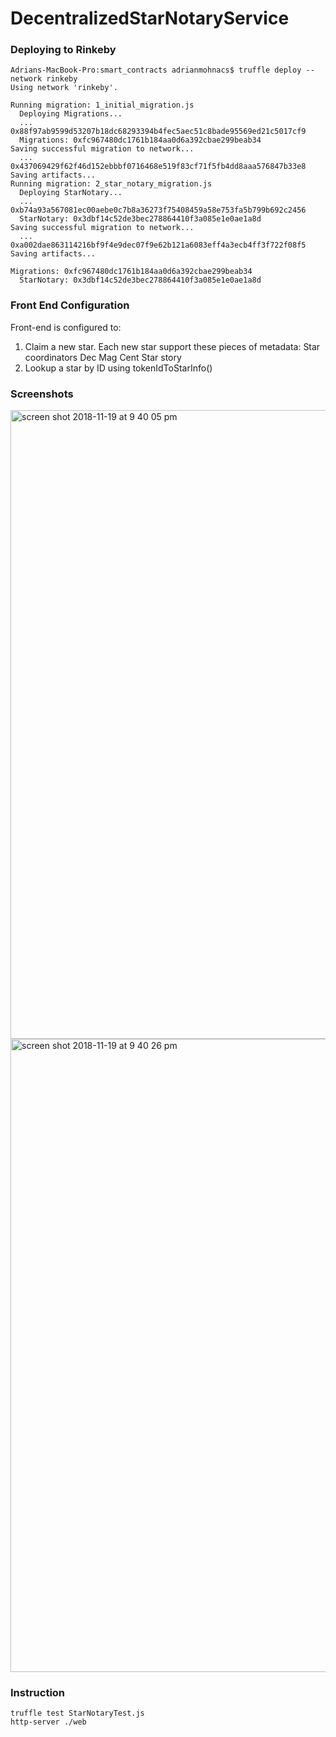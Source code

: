 # DecentralizedStarNotaryService

### Deploying to Rinkeby

````
Adrians-MacBook-Pro:smart_contracts adrianmohnacs$ truffle deploy --network rinkeby
Using network 'rinkeby'.

Running migration: 1_initial_migration.js
  Deploying Migrations...
  ... 0x88f97ab9599d53207b18dc68293394b4fec5aec51c8bade95569ed21c5017cf9
  Migrations: 0xfc967480dc1761b184aa0d6a392cbae299beab34
Saving successful migration to network...
  ... 0x437069429f62f46d152ebbbf0716468e519f83cf71f5fb4dd8aaa576847b33e8
Saving artifacts...
Running migration: 2_star_notary_migration.js
  Deploying StarNotary...
  ... 0xb74a93a567081ec00aebe0c7b8a36273f75408459a58e753fa5b799b692c2456
  StarNotary: 0x3dbf14c52de3bec278864410f3a085e1e0ae1a8d
Saving successful migration to network...
  ... 0xa002dae863114216bf9f4e9dec07f9e62b121a6083eff4a3ecb4ff3f722f08f5
Saving artifacts...

Migrations: 0xfc967480dc1761b184aa0d6a392cbae299beab34
  StarNotary: 0x3dbf14c52de3bec278864410f3a085e1e0ae1a8d
````

### Front End Configuration

Front-end is configured to:

1) Claim a new star. Each new star support these pieces of metadata:
Star coordinators
Dec
Mag
Cent
Star story
2) Lookup a star by ID using tokenIdToStarInfo()

### Screenshots

<img width="1006" alt="screen shot 2018-11-19 at 9 40 05 pm" src="https://user-images.githubusercontent.com/7444521/48753709-e42e3e80-ec43-11e8-946a-897eef25499c.png">

<img width="1013" alt="screen shot 2018-11-19 at 9 40 26 pm" src="https://user-images.githubusercontent.com/7444521/48753722-ea241f80-ec43-11e8-87ba-39e06238b507.png">

### Instruction

````
truffle test StarNotaryTest.js
http-server ./web
````
